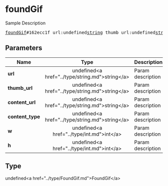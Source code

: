 # foundGif

Sample Description

<pre>
<a href="../constructor/foundGif.md">foundGif</a>#162ecc1f url:undefined<a href="../type/string.md">string</a> thumb_url:undefined<a href="../type/string.md">string</a> content_url:undefined<a href="../type/string.md">string</a> content_type:undefined<a href="../type/string.md">string</a> w:undefined<a href="../type/int.md">int</a> h:undefined<a href="../type/int.md">int</a> = undefined<a href="../type/FoundGif.md">FoundGif</a>;
</pre>

## Parameters

| Name | Type | Description |
|------|:----:|-------------|
| **url** | undefined&lt;a href=&#34;../type/string.md&#34;&gt;string&lt;/a&gt; | Param description |
| **thumb_url** | undefined&lt;a href=&#34;../type/string.md&#34;&gt;string&lt;/a&gt; | Param description |
| **content_url** | undefined&lt;a href=&#34;../type/string.md&#34;&gt;string&lt;/a&gt; | Param description |
| **content_type** | undefined&lt;a href=&#34;../type/string.md&#34;&gt;string&lt;/a&gt; | Param description |
| **w** | undefined&lt;a href=&#34;../type/int.md&#34;&gt;int&lt;/a&gt; | Param description |
| **h** | undefined&lt;a href=&#34;../type/int.md&#34;&gt;int&lt;/a&gt; | Param description |

## Type

undefined&lt;a href=&#34;../type/FoundGif.md&#34;&gt;FoundGif&lt;/a&gt;
